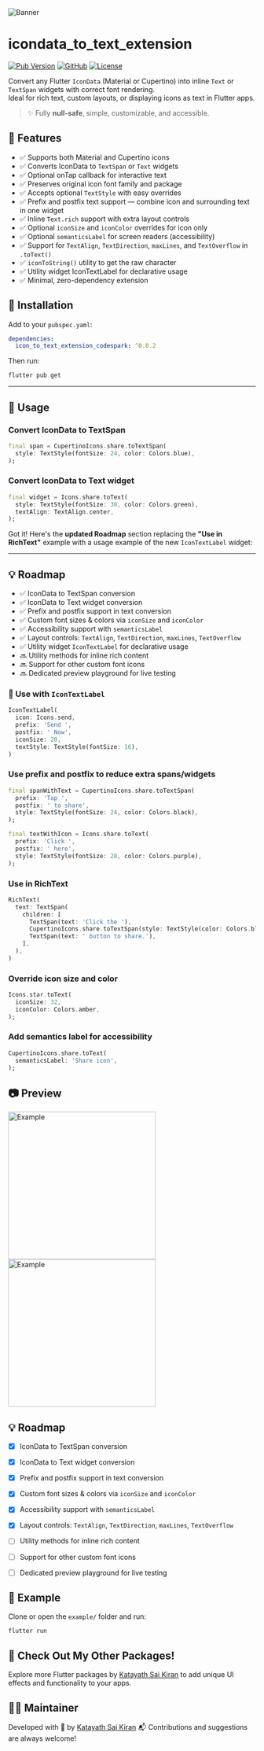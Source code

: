 

<img src="https://raw.githubusercontent.com/Katayath-Sai-Kiran/icon_to_text_extension_codespark/main/assets/banners/banner.png" alt="Banner"/>

# icondata_to_text_extension

[![Pub Version](https://img.shields.io/pub/v/icon_to_text_extension_codespark)](https://pub.dev/packages/icon_to_text_extension_codespark)
[![GitHub](https://img.shields.io/badge/GitHub-Katayath--Sai--Kiran%2Ficon_to_text_extension_codespark-blue?logo=github)](https://github.com/Katayath-Sai-Kiran/icon_to_text_extension_codespark)
[![License](https://img.shields.io/pub/l/icon_to_text_extension_codespark)](https://pub.dev/packages/icon_to_text_extension_codespark/license)

Convert any Flutter `IconData` (Material or Cupertino) into inline `Text` or `TextSpan` widgets with correct font rendering.  
Ideal for rich text, custom layouts, or displaying icons as text in Flutter apps.

> ✨ Fully **null-safe**, simple, customizable, and accessible.


## 🚀 Features

- ✅ Supports both Material and Cupertino icons  
- ✅ Converts IconData to `TextSpan` or `Text` widgets  
- ✅ Optional onTap callback for interactive text 
- ✅ Preserves original icon font family and package  
- ✅ Accepts optional `TextStyle` with easy overrides  
- ✅ Prefix and postfix text support — combine icon and surrounding text in one widget  
- ✅ Inline `Text.rich` support with extra layout controls  
- ✅ Optional `iconSize` and `iconColor` overrides for icon only  
- ✅ Optional `semanticsLabel` for screen readers (accessibility)  
- ✅ Support for `TextAlign`, `TextDirection`, `maxLines`, and `TextOverflow` in `.toText()`  
- ✅ `iconToString()` utility to get the raw character  
- ✅ Utility widget IconTextLabel for declarative usage
- ✅ Minimal, zero-dependency extension  


## 🔧 Installation

Add to your `pubspec.yaml`:

```yaml
dependencies:
  icon_to_text_extension_codespark: ^0.0.2
````

Then run:

```bash
flutter pub get
```

---

## 🧪 Usage

### Convert IconData to TextSpan

```dart
final span = CupertinoIcons.share.toTextSpan(
  style: TextStyle(fontSize: 24, color: Colors.blue),
);
```

### Convert IconData to Text widget

```dart
final widget = Icons.share.toText(
  style: TextStyle(fontSize: 30, color: Colors.green),
  textAlign: TextAlign.center,
);
```

Got it! Here's the **updated Roadmap** section replacing the **"Use in RichText"** example with a usage example of the new `IconTextLabel` widget:

---

## 💡 Roadmap

* ✅ IconData to TextSpan conversion
* ✅ IconData to Text widget conversion
* ✅ Prefix and postfix support in text conversion
* ✅ Custom font sizes & colors via `iconSize` and `iconColor`
* ✅ Accessibility support with `semanticsLabel`
* ✅ Layout controls: `TextAlign`, `TextDirection`, `maxLines`, `TextOverflow`
* ✅ Utility widget `IconTextLabel` for declarative usage
* 🔜 Utility methods for inline rich content
* 🔜 Support for other custom font icons
* 🔜 Dedicated preview playground for live testing


### 🧱 Use with `IconTextLabel`

```dart
IconTextLabel(
  icon: Icons.send,
  prefix: 'Send ',
  postfix: ' Now',
  iconSize: 20,
  textStyle: TextStyle(fontSize: 16),
)
```




### Use prefix and postfix to reduce extra spans/widgets

```dart
final spanWithText = CupertinoIcons.share.toTextSpan(
  prefix: 'Tap ',
  postfix: ' to share',
  style: TextStyle(fontSize: 24, color: Colors.black),
);
```

```dart
final textWithIcon = Icons.share.toText(
  prefix: 'Click ',
  postfix: ' here',
  style: TextStyle(fontSize: 28, color: Colors.purple),
);
```

### Use in RichText

```dart
RichText(
  text: TextSpan(
    children: [
      TextSpan(text: 'Click the '),
      CupertinoIcons.share.toTextSpan(style: TextStyle(color: Colors.black)),
      TextSpan(text: ' button to share.'),
    ],
  ),
)
```

### Override icon size and color

```dart
Icons.star.toText(
  iconSize: 32,
  iconColor: Colors.amber,
);
```

### Add semantics label for accessibility

```dart
CupertinoIcons.share.toText(
  semanticsLabel: 'Share icon',
);
```


## 📷 Preview

<img src="https://raw.githubusercontent.com/Katayath-Sai-Kiran/icon_to_text_extension_codespark/main/assets/screenshots/300X650-01.png" alt="Example" width="300"/>
<img src="https://raw.githubusercontent.com/Katayath-Sai-Kiran/icon_to_text_extension_codespark/main/assets/screenshots/300X650-02.png" alt="Example" width="300"/>


## 💡 Roadmap

* [x] IconData to TextSpan conversion
* [x] IconData to Text widget conversion
* [x] Prefix and postfix support in text conversion
* [x] Custom font sizes & colors via `iconSize` and `iconColor`
* [x] Accessibility support with `semanticsLabel`
* [x] Layout controls: `TextAlign`, `TextDirection`, `maxLines`, `TextOverflow`
* [ ] Utility methods for inline rich content
* [ ] Support for other custom font icons
* [ ] Dedicated preview playground for live testing


## 📁 Example

Clone or open the `example/` folder and run:

```bash
flutter run
```


## 🎉 Check Out My Other Packages!

Explore more Flutter packages by [Katayath Sai Kiran](https://pub.dev/publishers/ksaikiran.tech/packages) to add unique UI effects and functionality to your apps.


## 👨‍💻 Maintainer

Developed with 💙 by [Katayath Sai Kiran](https://github.com/Katayath-Sai-Kiran)
📬 Contributions and suggestions are always welcome!

